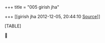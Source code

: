 +++
title = "005 girish jha"

+++
[[girish jha	2012-12-05, 20:44:10 [Source](https://groups.google.com/g/bvparishat/c/y2J40OEKN0Q)]]



[TABLE]



